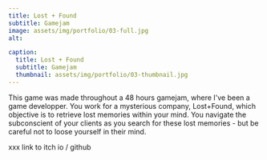 ```yaml
---
title: Lost + Found
subtitle: Gamejam
image: assets/img/portfolio/03-full.jpg
alt: 

caption:
  title: Lost + Found
  subtitle: Gamejam
  thumbnail: assets/img/portfolio/03-thumbnail.jpg
---
```


This game was made throughout a 48 hours gamejam, where I've been a game developper.
You work for a mysterious company, Lost+Found, which objective is to retrieve lost memories within your mind.
You navigate the subconscient of your clients as you search for these lost memories - but be careful not to loose yourself in their mind.

xxx link to itch io / github

